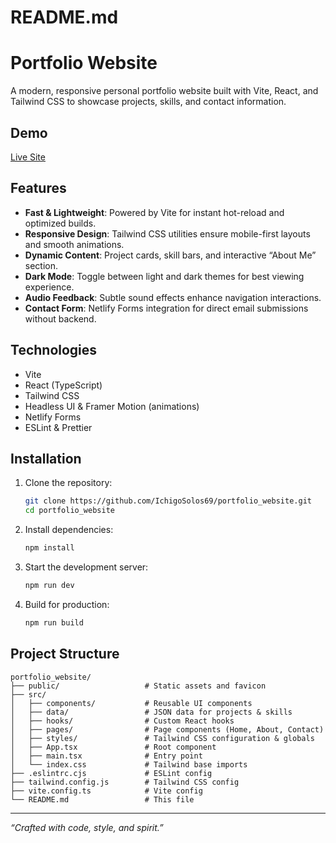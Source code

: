 # README.md

# Portfolio Website

A modern, responsive personal portfolio website built with Vite, React, and Tailwind CSS to showcase projects, skills, and contact information.

## Demo

[Live Site](https://adimaitre.pages.dev)

## Features

- **Fast & Lightweight**: Powered by Vite for instant hot-reload and optimized builds.  
- **Responsive Design**: Tailwind CSS utilities ensure mobile-first layouts and smooth animations.  
- **Dynamic Content**: Project cards, skill bars, and interactive “About Me” section.  
- **Dark Mode**: Toggle between light and dark themes for best viewing experience.  
- **Audio Feedback**: Subtle sound effects enhance navigation interactions.  
- **Contact Form**: Netlify Forms integration for direct email submissions without backend.

## Technologies

- Vite  
- React (TypeScript)  
- Tailwind CSS  
- Headless UI & Framer Motion (animations)  
- Netlify Forms  
- ESLint & Prettier

## Installation

1. Clone the repository:  
   ```bash
   git clone https://github.com/IchigoSolos69/portfolio_website.git
   cd portfolio_website
   ```

2. Install dependencies:  
   ```bash
   npm install
   ```

3. Start the development server:  
   ```bash
   npm run dev
   ```

4. Build for production:  
   ```bash
   npm run build
   ```

## Project Structure

```
portfolio_website/
├── public/                   # Static assets and favicon
├── src/
│   ├── components/           # Reusable UI components
│   ├── data/                 # JSON data for projects & skills
│   ├── hooks/                # Custom React hooks
│   ├── pages/                # Page components (Home, About, Contact)
│   ├── styles/               # Tailwind CSS configuration & globals
│   ├── App.tsx               # Root component
│   ├── main.tsx              # Entry point
│   └── index.css             # Tailwind base imports
├── .eslintrc.cjs             # ESLint config
├── tailwind.config.js        # Tailwind CSS config
├── vite.config.ts            # Vite config
└── README.md                 # This file
```


***

*“Crafted with code, style, and spirit.”*

